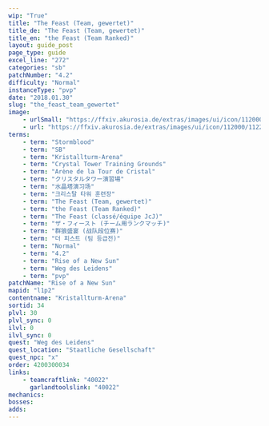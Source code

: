 ```yaml
---
wip: "True"
title: "The Feast (Team, gewertet)"
title_de: "The Feast (Team, gewertet)"
title_en: "the Feast (Team Ranked)"
layout: guide_post
page_type: guide
excel_line: "272"
categories: "sb"
patchNumber: "4.2"
difficulty: "Normal"
instanceType: "pvp"
date: "2018.01.30"
slug: "the_feast_team_gewertet"
image:
    - urlSmall: "https://ffxiv.akurosia.de/extras/images/ui/icon/112000/112288.png"
    - url: "https://ffxiv.akurosia.de/extras/images/ui/icon/112000/112288.png"
terms:
    - term: "Stormblood"
    - term: "SB"
    - term: "Kristallturm-Arena"
    - term: "Crystal Tower Training Grounds"
    - term: "Arène de la Tour de Cristal"
    - term: "クリスタルタワー演習場"
    - term: "水晶塔演习场"
    - term: "크리스탈 타워 훈련장"
    - term: "The Feast (Team, gewertet)"
    - term: "the Feast (Team Ranked)"
    - term: "The Feast (classé/équipe JcJ)"
    - term: "ザ・フィースト (チーム用ランクマッチ)"
    - term: "群狼盛宴 (战队段位赛)"
    - term: "더 피스트 (팀 등급전)"
    - term: "Normal"
    - term: "4.2"
    - term: "Rise of a New Sun"
    - term: "Weg des Leidens"
    - term: "pvp"
patchName: "Rise of a New Sun"
mapid: "l1p2"
contentname: "Kristallturm-Arena"
sortid: 34
plvl: 30
plvl_sync: 0
ilvl: 0
ilvl_sync: 0
quest: "Weg des Leidens"
quest_location: "Staatliche Gesellschaft"
quest_npc: "x"
order: 4200300034
links:
    - teamcraftlink: "40022"
      garlandtoolslink: "40022"
mechanics:
bosses:
adds:
---
```

